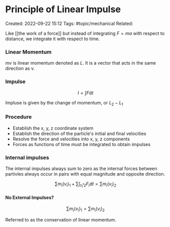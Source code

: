 # Principle of Linear Impulse
Created: 2022-09-22 15:12
Tags: #topic/mechanical
Related: 

Like [[the work of a force]] but instead of integrating $F = m a$ with respect to distance, we integrate it with respect to time.

### Linear Momentum
$mv$ is linear momentum denoted as $L$. It is a vector that acts in the same direction as v.

### Impulse
$$I = \int F \mathrm d t$$

Impluse is given by the change of momentum, or $L_2 - L_1$

### Procedure
- Establish the x, y, z coordinate system
- Establish the direction of the particle's initial and final velocities
- Resolve the force and velocities into x, y, z components
- Forces as functions of time must be integrated to obtain impulses

### Internal impulses
The internal impulses always sum to zero as the internal forces between partivles always occur in pairs with equal magnitude and opposite direction.

$$\sum m_i(v_i)_1 + \sum \int_t_1^t_2 F_i \mathrm d t = \sum m_i(v_i)_2$$

#### No External Impulses?
$$\sum m_i(v_i)_1  = \sum m_i(v_i)_2$$

Referred to as the conservation of linear momentum.

